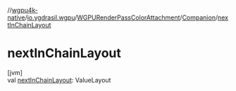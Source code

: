 //[wgpu4k-native](../../../../index.md)/[io.ygdrasil.wgpu](../../index.md)/[WGPURenderPassColorAttachment](../index.md)/[Companion](index.md)/[nextInChainLayout](next-in-chain-layout.md)

# nextInChainLayout

[jvm]\
val [nextInChainLayout](next-in-chain-layout.md): ValueLayout